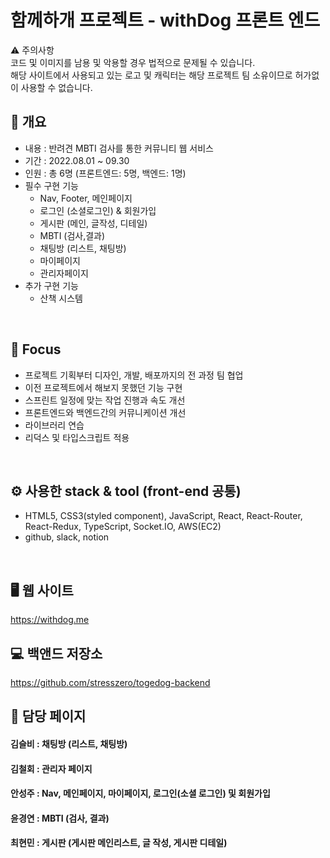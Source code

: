 # 함께하개 프로젝트 - withDog 프론트 엔드
⚠️ 주의사항
</br>
코드 및 이미지를 남용 및 악용할 경우 법적으로 문제될 수 있습니다.
</br>
해당 사이트에서 사용되고 있는 로고 및 캐릭터는 해당 프로젝트 팀 소유이므로 허가없이 사용할 수 없습니다.
</br>

## 📝 개요 

- 내용 : 반려견 MBTI 검사를 통한 커뮤니티 웹 서비스
- 기간 : 2022.08.01 ~ 09.30
- 인원 : 총 6명 (프론트엔드: 5명, 백엔드: 1명)
- 필수 구현 기능
  - Nav, Footer, 메인페이지
  - 로그인 (소셜로그인) & 회원가입
  - 게시판 (메인, 글작성, 디테일)
  - MBTI (검사,결과)
  - 채팅방 (리스트, 채팅방)
  - 마이페이지
  - 관리자페이지
- 추가 구현 기능
  - 산책 시스템
  
</br>

## 📌 Focus 
  - 프로젝트 기획부터 디자인, 개발, 배포까지의 전 과정 팀 협업
  - 이전 프로젝트에서 해보지 못했던 기능 구현
  - 스프린트 일정에 맞는 작업 진행과 속도 개선
  - 프론트엔드와 백엔드간의 커뮤니케이션 개선
  - 라이브러리 연습
  - 리덕스 및 타입스크립트 적용

</br>
  

## ⚙️ 사용한 stack & tool (front-end 공통)
- HTML5, CSS3(styled component), JavaScript, React, React-Router, React-Redux, TypeScript, Socket.IO, AWS(EC2)
- github, slack, notion

</br>

## 🖥 웹 사이트 
https://withdog.me
</br>
## 💻 백앤드 저장소
https://github.com/stresszero/togedog-backend
</br>

## 📃 담당 페이지 

#### 김슬비 : 채팅방 (리스트, 채팅방)

#### 김철회 : 관리자 페이지

#### 안성주 : Nav, 메인페이지, 마이페이지, 로그인(소셜 로그인) 및 회원가입

#### 윤경연 : MBTI (검사, 결과)

#### 최현민 : 게시판 (게시판 메인리스트, 글 작성, 게시판 디테일)
